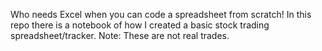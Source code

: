 Who needs Excel when you can code a spreadsheet from scratch! In this repo there is a notebook of how I created a basic stock trading spreadsheet/tracker. Note: These are not real trades.